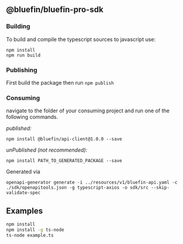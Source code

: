 ## @bluefin/bluefin-pro-sdk


### Building

To build and compile the typescript sources to javascript use:
```
npm install
npm run build
```

### Publishing

First build the package then run `npm publish`

### Consuming

navigate to the folder of your consuming project and run one of the following commands.

_published:_

```
npm install @bluefin/api-client@1.0.0 --save
```

_unPublished (not recommended):_

```
npm install PATH_TO_GENERATED_PACKAGE --save
```



Generated via 
```
openapi-generator generate -i ../resources/v1/bluefin-api.yaml -c ./sdk/openapitools.json -g typescript-axios -o sdk/src --skip-validate-spec
```

## Examples

```bash
npm install
npm install -g ts-node
ts-node example.ts
```
